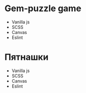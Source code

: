 # Gem-puzzle game
  * Vanilla js
  * SCSS
  * Canvas
  * Eslint
  
# Пятнашки
  * Vanilla js
  * SCSS
  * Canvas
  * Eslint
